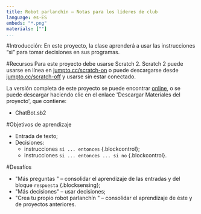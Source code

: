 ```yaml
---
title: Robot parlanchín — Notas para los líderes de club
language: es-ES
embeds: "*.png"
materials: [""]
...
```


#Introducción:
En este proyecto, la clase aprenderá a usar las instrucciones “si” para tomar decisiones en sus programas.

#Recursos
Para este proyecto debe usarse Scratch 2. Scratch 2 puede usarse en línea en [jumpto.cc/scratch-on](http://jumpto.cc/scratch-on) o puede descargarse desde [jumpto.cc/scratch-off](http://jumpto.cc/scratch-off) y usarse sin estar conectado.

La versión completa de este proyecto se puede encontrar <a href="http://scratch.mit.edu/projects/26762091/#editor">online</a>, o se puede descargar haciendo clic en el enlace 'Descargar Materiales del proyecto', que contiene:

+ ChatBot.sb2

#Objetivos de aprendizaje
+ Entrada de texto;
+ Decisiones:
	+ instrucciones `si ... entonces` {.blockcontrol};
	+ instrucciones `si ... entonces ... si no` {.blockcontrol}.

#Desafíos
+ "Más preguntas " – consolidar el aprendizaje de las entradas y del bloque `respuesta` {.blocksensing};
+ "Más decisiones" – usar decisiones;
+ "Crea tu propio robot parlanchín " – consolidar el aprendizaje de éste y de proyectos anteriores.
